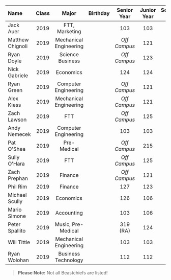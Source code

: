 | Name                | Class | Major                     | Birthday | Senior Year  | Junior Year | Sophomore Year| Freshmen Year|
|:--------------------|:-----:|:-------------------------:|:--------:|:------------:|:-----------:|:-------------:|:------------:|
| Jack Auer           | 2019  |  FTT, Marketing           |          |    103       |     103     |      103      |      109     |
| Matthew Chignoli    | 2019  |  Mechanical Engineering   |          | *Off Campus* |     121     |      108      |      107     |
| Ryan Doyle          | 2019  |  Science Business         |          | *Off Campus* |     123     |      121      |      120     |
| Nick Gabriele       | 2019  |  Economics                |          |    124       |     124     |      108      |      111     |
| Ryan Green          | 2019  |  Computer Engineering     |          | *Off Campus* |     121     |      107      |      ?       |
| Alex Kiess          | 2019  |  Mechanical Engineering   |          | *Off Campus* |     121     |      109      |    *Zahm*    |
| Zach Lawson         | 2019  |  FTT                      |          | *Off Campus* |     125     |      105      |      107     |
| Andy Nemecek        | 2019  |  Computer Engineering     |          |    103       |     103     |      103      |      ?       |
| Pat O'Shea          | 2019  |  Pre-Medical              |          | *Off Campus* |     215     |      121      |      120     |
| Sully O'Hara        | 2019  |  FTT                      |          | *Off Campus* |     125     |      105      | *Keough 2A*  |
| Zach Prephan        | 2019  |  Finance                  |          | *Off Campus* |     121     |      109      |      111     |
| Phil Rim            | 2019  |  Finance                  |          |    127       |     123     |      121      |      109     |
| Michael Scully      | 2019  |  Economics                |          |    126       |     106     |      123      | *St. John's* |
| Mario Simone        | 2019  |  Accounting               |          |    103       |     106     |      106      | *Holy Cross* |
| Peter Spallito      | 2019  |  Music, Pre-Medical       |          |  319 (RA)    |     124     |      121      |      ?       |
| Will Tittle         | 2019  |  Mechanical Engineering   |          |    103       |     103     |      103      |      113     |
| Ryan Wolohan        | 2019  |  Business Technology      |          |    112       |     112     |      110      |      ?       |



> **Please Note:** Not all Beastchiefs are listed!
